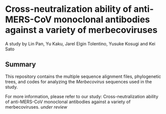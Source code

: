 # Cross-neutralization ability of anti-MERS-CoV monoclonal antibodies against a variety of merbecoviruses
A study by Lin Pan, Yu Kaku, Jarel Elgin Tolentino, Yusuke Kosugi and Kei Sato

## Summary
This repository contains the multiple sequence alignment files, phylogenetic trees, and codes for analyzing the _Merbecovirus_ sequences used in the study.

For more information, please refer to our study: 
Cross-neutralization ability of anti-MERS-CoV monoclonal antibodies against a variety of merbecoviruses. _under review_

